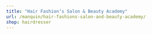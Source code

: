 ```yaml
---
title: "Hair Fashion’s Salon & Beauty Academy"
url: /manquin/hair-fashions-salon-and-beauty-academy/
shop: hairdresser
---
```

